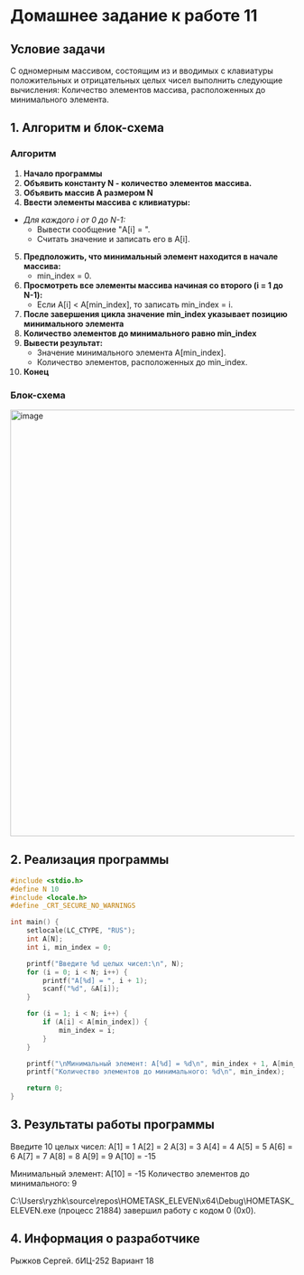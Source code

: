 # Домашнее задание к работе 11

## Условие задачи
С одномерным массивом, состоящим из и вводимых с клавиатуры положительных и отрицательных целых чисел выполнить следующие вычисления: Количество элементов массива, расположенных до минимального элемента.

## 1. Алгоритм и блок-схема

### Алгоритм
1. **Начало программы**
2. **Объявить константу N - количество элементов массива.**
3. **Объявить массив A размером N**
4. **Ввести элементы массива с кливиатуры:**
  - *Для каждого i от 0 до N-1:*
     - Вывести сообщение "A[i] = ".
     - Считать значение и записать его в A[i].
5. **Предположить, что минимальный элемент находится в начале массива:**
     - min_index = 0.
6. **Просмотреть все элементы массива начиная со второго (i = 1 до N-1):**
     - Если A[i] < A[min_index], то записать min_index = i.
7. **После завершения цикла значение min_index указывает позицию минимального элемента**
8. **Количество элементов до минимального равно min_index**
9. **Вывести результат:**
      - Значение минимального элемента A[min_index].
      - Количество элементов, расположенных до min_index.
10. **Конец**

### Блок-схема

<img width="585" height="755" alt="image" src="https://github.com/user-attachments/assets/165dc891-2f66-4d7c-9794-bb854b455702" />


## 2. Реализация программы

```C
#include <stdio.h>
#define N 10
#include <locale.h>
#define _CRT_SECURE_NO_WARNINGS

int main() {
    setlocale(LC_CTYPE, "RUS");
    int A[N];
    int i, min_index = 0;

    printf("Введите %d целых чисел:\n", N);
    for (i = 0; i < N; i++) {
        printf("A[%d] = ", i + 1);
        scanf("%d", &A[i]);
    }

    for (i = 1; i < N; i++) {
        if (A[i] < A[min_index]) {
            min_index = i;
        }
    }

    printf("\nМинимальный элемент: A[%d] = %d\n", min_index + 1, A[min_index]);
    printf("Количество элементов до минимального: %d\n", min_index);

    return 0;
}
```

## 3. Результаты работы программы

Введите 10 целых чисел:
A[1] = 1
A[2] = 2
A[3] = 3
A[4] = 4
A[5] = 5
A[6] = 6
A[7] = 7
A[8] = 8
A[9] = 9
A[10] = -15

Минимальный элемент: A[10] = -15
Количество элементов до минимального: 9

C:\Users\ryzhk\source\repos\HOMETASK_ELEVEN\x64\Debug\HOMETASK_ELEVEN.exe (процесс 21884) завершил работу с кодом 0 (0x0).

## 4. Информация о разработчике

Рыжков Сергей. бИЦ-252 Вариант 18
